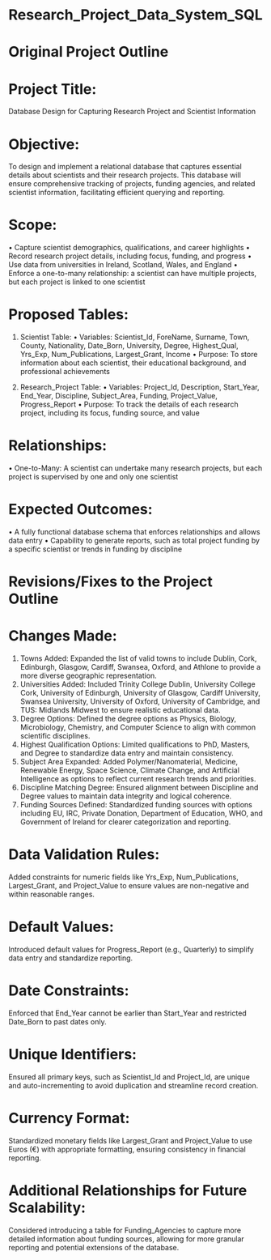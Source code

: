 # Research_Project_Data_System_SQL

# Original Project Outline

# Project Title:
Database Design for Capturing Research Project and Scientist Information

# Objective:
To design and implement a relational database that captures essential details about scientists and their research projects. This database will ensure comprehensive tracking of projects, funding agencies, and related scientist information, facilitating efficient querying and reporting.

# Scope:
•	Capture scientist demographics, qualifications, and career highlights
•	Record research project details, including focus, funding, and progress
•	Use data from universities in Ireland, Scotland, Wales, and England
•	Enforce a one-to-many relationship: a scientist can have multiple projects, but each project is linked to one scientist

# Proposed Tables:

1.	Scientist Table:
•	Variables: Scientist_Id, ForeName, Surname, Town, County, Nationality, Date_Born, University, Degree, Highest_Qual, Yrs_Exp, Num_Publications, Largest_Grant, Income
•	Purpose: To store information about each scientist, their educational background, and professional achievements

2.	Research_Project Table:
•	Variables: Project_Id, Description, Start_Year, End_Year, Discipline, Subject_Area, Funding, Project_Value, Progress_Report
•	Purpose: To track the details of each research project, including its focus, funding source, and value

# Relationships:
•	One-to-Many: A scientist can undertake many research projects, but each project is supervised by one and only one scientist

# Expected Outcomes:
•	A fully functional database schema that enforces relationships and allows data entry
•	Capability to generate reports, such as total project funding by a specific scientist or trends in funding by discipline

# Revisions/Fixes to the Project Outline

# Changes Made:
1.	Towns Added: Expanded the list of valid towns to include Dublin, Cork, Edinburgh, Glasgow, Cardiff, Swansea, Oxford, and Athlone to provide a more diverse geographic representation.
2.	Universities Added: Included Trinity College Dublin, University College Cork, University of Edinburgh, University of Glasgow, Cardiff University, Swansea University, University of Oxford, University of Cambridge, and TUS: Midlands Midwest to ensure realistic educational data.
3.	Degree Options: Defined the degree options as Physics, Biology, Microbiology, Chemistry, and Computer Science to align with common scientific disciplines.
4.	Highest Qualification Options: Limited qualifications to PhD, Masters, and Degree to standardize data entry and maintain consistency.
5.	Subject Area Expanded: Added Polymer/Nanomaterial, Medicine, Renewable Energy, Space Science, Climate Change, and Artificial Intelligence as options to reflect current research trends and priorities.
6.	Discipline Matching Degree: Ensured alignment between Discipline and Degree values to maintain data integrity and logical coherence.
7.	Funding Sources Defined: Standardized funding sources with options including EU, IRC, Private Donation, Department of Education, WHO, and Government of Ireland for clearer categorization and reporting.

# Data Validation Rules: 
Added constraints for numeric fields like Yrs_Exp, Num_Publications, Largest_Grant, and Project_Value to ensure values are non-negative and within reasonable ranges.

# Default Values: 
Introduced default values for Progress_Report (e.g., Quarterly) to simplify data entry and standardize reporting.

# Date Constraints: 
Enforced that End_Year cannot be earlier than Start_Year and restricted Date_Born to past dates only.

# Unique Identifiers: 
Ensured all primary keys, such as Scientist_Id and Project_Id, are unique and auto-incrementing to avoid duplication and streamline record creation.

# Currency Format: 
Standardized monetary fields like Largest_Grant and Project_Value to use Euros (€) with appropriate formatting, ensuring consistency in financial reporting.

# Additional Relationships for Future Scalability: 
Considered introducing a table for Funding_Agencies to capture more detailed information about funding sources, allowing for more granular reporting and potential extensions of the database.
